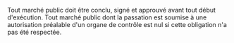 
Tout marché public doit être conclu, signé et approuvé avant tout début
d'exécution.
Tout marché public dont la passation est soumise à une autorisation
préalable d'un organe de contrôle est nul si cette obligation n'a pas
été respectée.